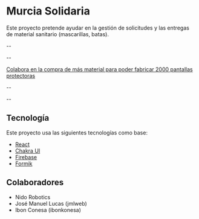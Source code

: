 # Murcia Solidaria

Este proyecto pretende ayudar en la gestión de solicitudes y las entregas de material sanitario (mascarillas, batas).

--

--

[Colabora en la compra de más material para poder fabricar 2000 pantallas protectoras](gf.me/u/xuimd4)

--

--

## Tecnología

Este proyecto usa las siguientes tecnologías como base:

- [React](https://reactjs.org/)
- [Chakra UI](https://chakra-ui.com/)
- [Firebase](https://firebase.google.com/)
- [Formik](https://jaredpalmer.com/formik)

## Colaboradores

- Nido Robotics
- José Manuel Lucas (jmlweb)
- Ibon Conesa (ibonkonesa)
